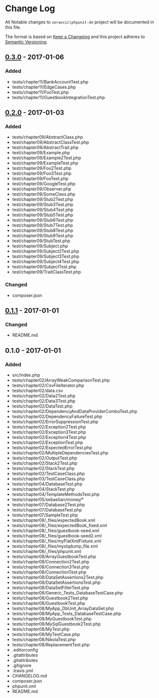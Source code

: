 # Change Log

All Notable changes to `zeravcic\phpunit-de` project will be documented in this file.


The format is based on [Keep a Changelog](http://keepachangelog.com/) and this project adheres to [Semantic Versioning](http://semver.org/).

## [0.3.0] - 2017-01-06
### Added
- tests/chapter11/BankAccountTest.php
- tests/chapter11/EdgeCases.php
- tests/chapter11/FooTest.php
- tests/chapter11/GuestbookIntegrationTest.php

## [0.2.0] - 2017-01-03
### Added
- tests/chapter09/AbstractClass.php
- test/chapter09/AbstractClassTest.php
- test/chapter09/AbstractTrait.php
- test/chapter09/Example.php
- test/chapter09/Example2Test.php
- test/chapter09/ExampleTest.php
- test/chapter09/Foo2Test.php
- test/chapter09/Foo3Test.php
- test/chapter09/FooTest.php
- test/chapter09/GoogleTest.php
- test/chapter09/Observer.php
- test/chapter09/SomeClass.php
- test/chapter09/Stub2Test.php
- test/chapter09/Stub3Test.php
- test/chapter09/Stub4Test.php
- test/chapter09/Stub5Test.php
- test/chapter09/Stub6Test.php
- test/chapter09/Stub7Test.php
- test/chapter09/Stub8Test.php
- test/chapter09/Stub9Test.php
- test/chapter09/StubTest.php
- test/chapter09/Subject.php
- test/chapter09/Subject2Test.php
- test/chapter09/Subject3Test.php
- test/chapter09/Subject4Test.php
- test/chapter09/SubjectTest.php
- test/chapter09/TraitClassTest.php

### Changed
- composer.json

## [0.1.1] - 2017-01-01
### Changed
- README.md

## 0.1.0 - 2017-01-01
### Added
- src/index.php
- tests/chapter02/ArrayWeakComparisonTest.php
- tests/chapter02/CsvFileIterator.php
- tests/chapter02/data.csv
- tests/chapter02/Data2Test.php
- tests/chapter02/Data3Test.php
- tests/chapter02/DataTest.php
- tests/chapter02/DependencyAndDataProviderComboTest.php
- tests/chapter02/DependencyFailureTest.php
- tests/chapter02/ErrorSuppressionTest.php
- tests/chapter02/Exception2Test.php
- tests/chapter02/Exception3Test.php
- tests/chapter02/Exception4Test.php
- tests/chapter02/ExceptionTest.php
- tests/chapter02/ExpectedErrorTest.php
- tests/chapter02/MultipleDependenciesTest.php
- tests/chapter02/OutputTest.php
- tests/chapter02/Stack2Test.php
- tests/chapter02/StackTest.php
- tests/chapter02/TestCaseClass.php
- tests/chapter03/TestCaseClass.php
- tests/chapter04/DatabaseTest.php
- tests/chapter04/StackTest.php
- tests/chapter04/TemplateMethodsTest.php
- tests/chapter05/sebastian/money/*
- tests/chapter07/Database2Test.php
- tests/chapter07/DatabaseTest.php
- tests/chapter07/SampleTest.php
- tests/chapter08/_files/expectedBook.xml
- tests/chapter08/_files/expectedBook_fixed.xml
- tests/chapter08/_files/guestbook-seed.xml
- tests/chapter08/_files/guestbook-seed2.xml
- tests/chapter08/_files/myFlatXmlFixture.xml
- tests/chapter08/_files/myslqdump_file.xml
- tests/chapter08/_files/phpunit.xml
- tests/chapter08/ArrayGuestbookTest.php
- tests/chapter08/Connection2Test.php
- tests/chapter08/Connection3Test.php
- tests/chapter08/ConnectionTest.php
- tests/chapter08/DataSetAssertions2Test.php
- tests/chapter08/DataSetAssertionsTest.php
- tests/chapter08/DataSetFilterTest.php
- tests/chapter08/Generic_Tests_DatabaseTestCase.php
- tests/chapter08/Guestbook2Test.php
- tests/chapter08/GuestbookTest.php
- tests/chapter08/MyApp_DbUnit_ArrayDataSet.php
- tests/chapter08/MyApp_Tests_DatabaseTestCase.php
- tests/chapter08/MyGuestbookTest.php
- tests/chapter08/MySqlGuestbook2Test.php
- tests/chapter08/MyTest.php
- tests/chapter08/MyTestCase.php
- tests/chapter08/NikolaTest.php
- tests/chapter08/ReplacementTest.php
- .editorconfig
- .gitattributes
- .gitattributes
- .gitignore
- .travis.yml
- CHANGELOG.md
- composer.json
- phpunit.xml
- README.md

[0.3.0]: https://github.com/zeravcic/phpunit-de/compare/v0.2.0...v0.3.0
[0.2.0]: https://github.com/zeravcic/phpunit-de/compare/v0.1.1...v0.2.0
[0.1.1]: https://github.com/zeravcic/phpunit-de/compare/v0.1.0...v0.1.1


